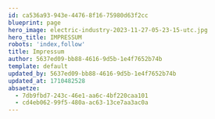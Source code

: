 ```yaml
---
id: ca536a93-943e-4476-8f16-75980d63f2cc
blueprint: page
hero_image: electric-industry-2023-11-27-05-23-15-utc.jpg
hero_title: IMPRESSUM
robots: 'index,follow'
title: Impressum
author: 5637ed09-bb88-4616-9d5b-1e4f7652b74b
template: default
updated_by: 5637ed09-bb88-4616-9d5b-1e4f7652b74b
updated_at: 1710482528
absaetze:
  - 7db9fbd7-243c-46e1-aa6c-4bf220caa101
  - cd4eb062-99f5-480a-ac63-13ce7aa3ac0a
---
```

